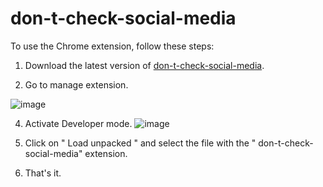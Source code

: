 # don-t-check-social-media

To use the Chrome extension, follow these steps:

1. Download the latest version of [don-t-check-social-media](https://github.com/whritedev/don-t-check-social-media/releases).

2. Go to manage extension.

![image](https://github.com/user-attachments/assets/21674c2f-0493-451c-9930-eebb5e2d1334)

4. Activate Developer mode.
   ![image](https://github.com/user-attachments/assets/d17cc48a-ed11-4fe8-8b95-58b9567da6b3)


6. Click on " Load unpacked " and select the file with the " don-t-check-social-media" extension.

7. That's it.
